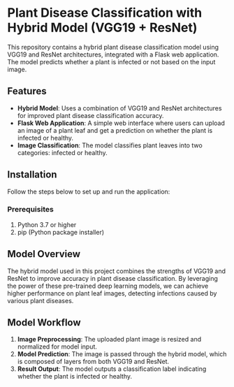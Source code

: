 # Plant Disease Classification with Hybrid Model (VGG19 + ResNet)

This repository contains a hybrid plant disease classification model using VGG19 and ResNet architectures, integrated with a Flask web application. The model predicts whether a plant is infected or not based on the input image.

## Features 
 
- **Hybrid Model**: Uses a combination of VGG19 and ResNet architectures for improved plant disease classification accuracy.
- **Flask Web Application**: A simple web interface where users can upload an image of a plant leaf and get a prediction on whether the plant is infected or healthy.
- **Image Classification**: The model classifies plant leaves into two categories: infected or healthy. 

## Installation

Follow the steps below to set up and run the application:

### Prerequisites

1. Python 3.7 or higher
2. pip (Python package installer)

## Model Overview

The hybrid model used in this project combines the strengths of VGG19 and ResNet to improve accuracy in plant disease classification. By leveraging the power of these pre-trained deep learning models, we can achieve higher performance on plant leaf images, detecting infections caused by various plant diseases.

## Model Workflow

1. **Image Preprocessing**: The uploaded plant image is resized and normalized for model input.
2. **Model Prediction**: The image is passed through the hybrid model, which is composed of layers from both VGG19 and ResNet.
3. **Result Output**: The model outputs a classification label indicating whether the plant is infected or healthy.

